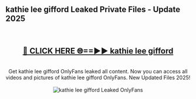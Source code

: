<h2>kathie lee gifford Leaked Private Files - Update 2025</h2>
<br>
<div align="center">
<h2><a href="https://cliphot.my.id/kathie_lee_gifford" rel="nofollow">🔴 CLICK HERE 🌐==►► kathie lee gifford</a></h2>
<br>
Get kathie lee gifford OnlyFans leaked all content. Now you can access all videos and pictures of kathie lee gifford OnlyFans. New Updated Files 2025!
<br>
<br>
<a href="https://cliphot.my.id/kathie_lee_gifford" rel="nofollow" data-target="animated-image.originalLink"><img src="https://i.ibb.co.com/WyWwxjT/player-gif2.gif" alt="kathie lee gifford Leaked OnlyFans" style="max-width: 100%; display: inline-block;" data-target="animated-image.originalImage"></a>
</div>
<br>